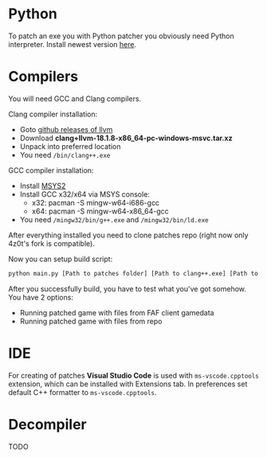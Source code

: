 # Python

To patch an exe you with Python patcher you obviously need Python interpreter.
Install newest version [here](https://www.python.org/downloads/).

# Compilers

You will need GCC and Clang compilers. 

Clang compiler installation:
* Goto [github releases of llvm](https://github.com/llvm/llvm-project/releases/tag/llvmorg-18.1.8)
* Download **clang+llvm-18.1.8-x86_64-pc-windows-msvc.tar.xz**
* Unpack into preferred location
* You need `/bin/clang++.exe`

GCC compiler installation:
* Install [MSYS2](https://www.msys2.org/)
* Install GCC x32/x64 via MSYS console:
    * x32: pacman -S mingw-w64-i686-gcc
    * x64: pacman -S mingw-w64-x86_64-gcc
* You need `/mingw32/bin/g++.exe` and `/mingw32/bin/ld.exe`

After everything installed you need to clone patches repo (right now only 4z0t's fork is compatible).

Now you can setup build script:
```bat
python main.py [Path to patches folder] [Path to clang++.exe] [Path to ld.exe] [Path to g++.exe]
```
After you successfully build, you have to test what you've got somehow.
You have 2 options:
* Running patched game with files from FAF client gamedata
* Running patched game with files from repo


# IDE

For creating of patches **Visual Studio Code** is used with `ms-vscode.cpptools` extension, which can be installed with Extensions tab.
In preferences set default C++ formatter to `ms-vscode.cpptools`.

# Decompiler

TODO